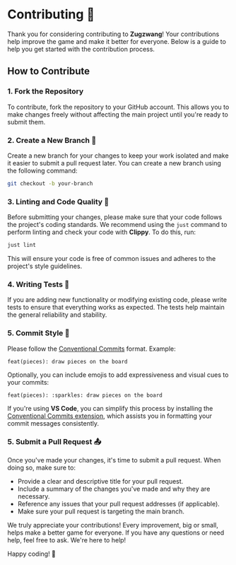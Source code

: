 # Contributing 🚀

Thank you for considering contributing to **Zugzwang**! Your contributions help improve the game and make it better for everyone. Below is a guide to help you get started with the contribution process.

## How to Contribute

### 1. Fork the Repository

To contribute, fork the repository to your GitHub account. This allows you to make changes freely without affecting the main project until you're ready to submit them.

### 2. Create a New Branch 🌱

Create a new branch for your changes to keep your work isolated and make it easier to submit a pull request later. You can create a new branch using the following command:

```bash
git checkout -b your-branch
```

### 3. Linting and Code Quality 🧹

Before submitting your changes, please make sure that your code follows the project's coding standards. We recommend using the `just` command to perform linting and check your code with **Clippy**. To do this, run:


```elixir
just lint
```

This will ensure your code is free of common issues and adheres to the project's style guidelines.

### 4. Writing Tests 🧪

If you are adding new functionality or modifying existing code, please write tests to ensure that everything works as expected. The tests help maintain the general reliability and stability.

### 5. Commit Style 💬

Please follow the [Conventional Commits](https://www.conventionalcommits.org/) format. Example:

```
feat(pieces): draw pieces on the board
```

Optionally, you can include emojis to add expressiveness and visual cues to your commits:

```
feat(pieces): :sparkles: draw pieces on the board
```

If you're using **VS Code**, you can simplify this process by installing the [Conventional Commits extension](https://marketplace.visualstudio.com/items?itemName=vivaxy.vscode-conventional-commits), which assists you in formatting your commit messages consistently.

### 5. Submit a Pull Request 📤

Once you've made your changes, it's time to submit a pull request. When doing so, make sure to:

- Provide a clear and descriptive title for your pull request.
- Include a summary of the changes you've made and why they are necessary.
- Reference any issues that your pull request addresses (if applicable).
- Make sure your pull request is targeting the main branch.

We truly appreciate your contributions! Every improvement, big or small, helps make a better game for everyone. If you have any questions or need help, feel free to ask. We're here to help!

Happy coding! 🎉
